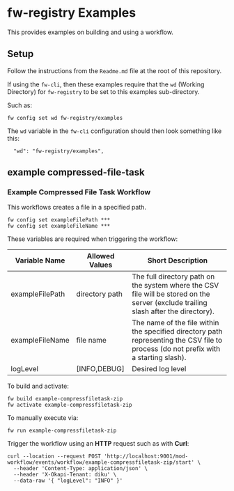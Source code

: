 # fw-registry Examples

This provides examples on building and using a workflow.

## Setup

Follow the instructions from the `Readme.md` file at the root of this repository.

If using the `fw-cli`, then these examples require that the `wd` (Working Directory) for `fw-registry` to be set to this examples sub-directory.

Such as:
```shell
fw config set wd fw-registry/examples
```

The `wd` variable in the `fw-cli` configuration should then look something like this:
```
  "wd": "fw-registry/examples",
```
## example compressed-file-task

### Example Compressed File Task Workflow

This workflows creates a file in a specified path.

```shell
fw config set exampleFilePath ***
fw config set exampleFileName ***
```

These variables are required when triggering the workflow:

| Variable Name    | Allowed Values | Short Description |
| ---------------- | -------------- | ----------------- |
| exampleFilePath  | directory path | The full directory path on the system where the CSV file will be stored on the server (exclude trailing slash after the directory).  |
| exampleFileName  | file name      | The name of the file within the specified directory path representing the CSV file to process (do not prefix with a starting slash). |
| logLevel         | [INFO,DEBUG]   | Desired log level |


To build and activate:
```shell
fw build example-compressfiletask-zip
fw activate example-compressfiletask-zip
```

To manually execute via:
```shell
fw run example-compressfiletask-zip
```

Trigger the workflow using an **HTTP** request such as with **Curl**:

```shell
curl --location --request POST 'http://localhost:9001/mod-workflow/events/workflow/example-compressfiletask-zip/start' \
  --header 'Content-Type: application/json' \
  --header 'X-Okapi-Tenant: diku' \
  --data-raw '{ "logLevel": "INFO" }'

```
